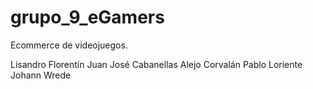 # grupo_9_eGamers
Ecommerce de videojuegos.

Lisandro Florentín
Juan José Cabanellas
Alejo Corvalán
Pablo Loriente
Johann Wrede
